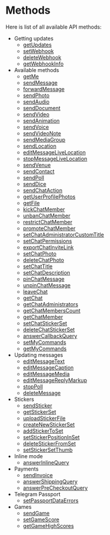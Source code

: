 # Methods

Here is list of all available API methods:

- Getting updates
    - [getUpdates](get_updates.md)
    - [setWebhook](set_webhook.md)
    - [deleteWebhook](delete_webhook.md)
    - [getWebhookInfo](get_webhook_info.md)
- Available methods
    - [getMe](get_me.md)
    - [sendMessage](send_message.md)
    - [forwardMessage](forward_message.md)
    - [sendPhoto](send_photo.md)
    - [sendAudio](send_audio.md)
    - [sendDocument](send_document.md)
    - [sendVideo](send_video.md)
    - [sendAnimation](send_animation.md)
    - [sendVoice](send_voice.md)
    - [sendVideoNote](send_video_note.md)
    - [sendMediaGroup](send_media_group.md)
    - [sendLocation](send_location.md)
    - [editMessageLiveLocation](edit_message_live_location.md)
    - [stopMessageLiveLocation](stop_message_live_location.md)
    - [sendVenue](send_venue.md)
    - [sendContact](send_contact.md)
    - [sendPoll](send_poll.md)
    - [sendDice](send_dice.md)
    - [sendChatAction](send_chat_action.md)
    - [getUserProfilePhotos](get_user_profile_photos.md)
    - [getFile](get_file.md)
    - [kickChatMember](kick_chat_member.md)
    - [unbanChatMember](unban_chat_member.md)
    - [restrictChatMember](restrict_chat_member.md)
    - [promoteChatMember](promote_chat_member.md)
    - [setChatAdministratorCustomTitle](set_chat_administrator_custom_title.md)
    - [setChatPermissions](set_chat_permissions.md)
    - [exportChatInviteLink](export_chat_invite_link.md)
    - [setChatPhoto](set_chat_photo.md)
    - [deleteChatPhoto](delete_chat_photo.md)
    - [setChatTitle](set_chat_title.md)
    - [setChatDescription](set_chat_description.md)
    - [pinChatMessage](pin_chat_message.md)
    - [unpinChatMessage](unpin_chat_message.md)
    - [leaveChat](leave_chat.md)
    - [getChat](get_chat.md)
    - [getChatAdministrators](get_chat_administrators.md)
    - [getChatMembersCount](get_chat_members_count.md)
    - [getChatMember](get_chat_member.md)
    - [setChatStickerSet](set_chat_sticker_set.md)
    - [deleteChatStickerSet](delete_chat_sticker_set.md)
    - [answerCallbackQuery](answer_callback_query.md)
    - [setMyCommands](set_my_commands.md)
    - [getMyCommands](get_my_commands.md)
- Updating messages
    - [editMessageText](edit_message_text.md)
    - [editMessageCaption](edit_message_caption.md)
    - [editMessageMedia](edit_message_media.md)
    - [editMessageReplyMarkup](edit_message_reply_markup.md)
    - [stopPoll](stop_poll.md)
    - [deleteMessage](delete_message.md)
- Stickers
    - [sendSticker](send_sticker.md)
    - [getStickerSet](get_sticker_set.md)
    - [uploadStickerFile](upload_sticker_file.md)
    - [createNewStickerSet](create_new_sticker_set.md)
    - [addStickerToSet](add_sticker_to_set.md)
    - [setStickerPositionInSet](set_sticker_position_in_set.md)
    - [deleteStickerFromSet](delete_sticker_from_set.md)
    - [setStickerSetThumb](set_sticker_set_thumb.md)
- Inline mode
    - [answerInlineQuery](answer_inline_query.md)
- Payments
    - [sendInvoice](send_invoice.md)
    - [answerShippingQuery](answer_shipping_query.md)
    - [answerPreCheckoutQuery](answer_pre_checkout_query.md)
- Telegram Passport
    - [setPassportDataErrors](set_passport_data_errors.md)
- Games
    - [sendGame](send_game.md)
    - [setGameScore](set_game_score.md)
    - [getGameHighScores](get_game_high_scores.md)
